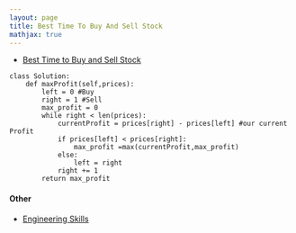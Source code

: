 ```yaml
---
layout: page
title: Best Time To Buy And Sell Stock
mathjax: true
---
```


* [Best Time to Buy and Sell Stock](https://leetcode.com/problems/best-time-to-buy-and-sell-stock/)
```
class Solution:
    def maxProfit(self,prices):
        left = 0 #Buy
        right = 1 #Sell
        max_profit = 0
        while right < len(prices):
            currentProfit = prices[right] - prices[left] #our current Profit
            if prices[left] < prices[right]:
                max_profit =max(currentProfit,max_profit)
            else:
                left = right
            right += 1
        return max_profit
```

#### Other
* [Engineering Skills](engineering_skills.md)